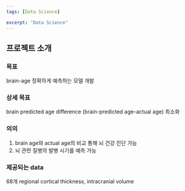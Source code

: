 ```yaml
---
tags: [Data Science]

excerpt: "Data Science"
---
```


## 프로젝트 소개

### 목표

brain-age 정확하게 예측하는 모델 개발

### 상세 목표

brain predicted age difference (brain-predicted age–actual age) 최소화

### 의의

1. brain age와 actual age의 비교 통해 뇌 건강 진단 가능
2. 뇌 관련 질병의 발병 시기를 예측 가능

### 제공되는 data

68개 regional cortical thickness, intracranial volume

